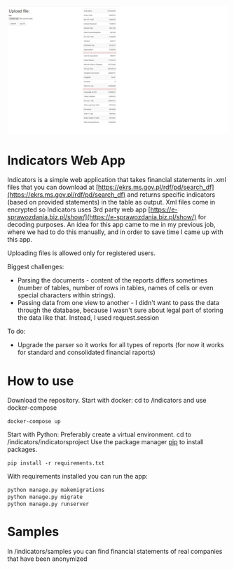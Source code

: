 ![HomePageSS1](/indicators.png)

# Indicators Web App
Indicators is a simple web application that takes financial statements in .xml files that you can download at [https://ekrs.ms.gov.pl/rdf/pd/search_df](https://ekrs.ms.gov.pl/rdf/pd/search_df) and returns specific indicators (based on provided statements) in the table as output.
Xml files come in encrypted so Indicators uses 3rd party web app [https://e-sprawozdania.biz.pl/show/](https://e-sprawozdania.biz.pl/show/) for decoding purposes. 
An idea for this app came to me in my previous job, where we had to do this manually, and in order to save time I came up with this app.

Uploading files is allowed only for registered users. 

Biggest challenges:
- Parsing the documents - content of the reports differs sometimes (number of tables, number of rows in tables, names of cells or even special characters within strings).
- Passing data from one view to another - I didn't want to pass the data through the database, because I wasn't sure about legal part of storing the data like that. Instead, I used request.session

To do:
- Upgrade the parser so it works for all types of reports (for now it works for standard and consolidated financial raports)

# How to use
Download the repository.
Start with docker:
cd to /indicators and use docker-compose
```
docker-compose up
```
Start with Python:
Preferably create a virtual environment.
cd to /indicators/indicatorsproject
Use the package manager [pip](https://pip.pypa.io/en/stable/) to install packages.
```
pip install -r requirements.txt
```
With requirements installed you can run the app:
```
python manage.py makemigrations
python manage.py migrate
python manage.py runserver
```
# Samples
In /indicators/samples you can find financial statements of real companies that have been anonymized
